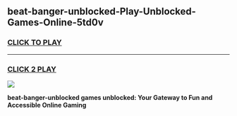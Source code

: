 
## beat-banger-unblocked-Play-Unblocked-Games-Online-5td0v
<h3>
<a href="https://premium76.site?title=beat-banger-unblocked&ref=25A">CLICK TO PLAY</a></h3>
<hr>

<h3>
<a href="https://premium76.site?title=beat-banger-unblocked&ref=25A">CLICK 2 PLAY</a>
  
</h3>

<a href="https://premium76.site?title=beat-banger-unblocked&ref=25A"><img src="https://clearcache.store/games.png"></a>


**beat-banger-unblocked games unblocked: Your Gateway to Fun and Accessible Online Gaming**
